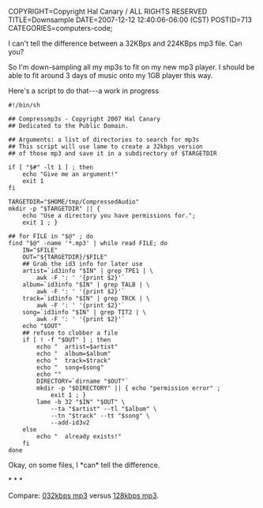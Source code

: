 COPYRIGHT=Copyright Hal Canary / ALL RIGHTS RESERVED
TITLE=Downsample
DATE=2007-12-12 12:40:06-06:00 (CST)
POSTID=713
CATEGORIES=computers-code;

I can't tell the difference between a 32KBps and 224KBps mp3 file. Can you?

So I'm down-sampling all my mp3s to fit on my new mp3 player. I should be able to fit around 3 days of music onto my 1GB player this way.

Here's a script to do that---a work in progress

    #!/bin/sh
    
    ## Compressmp3s - Copyright 2007 Hal Canary
    ## Dedicated to the Public Domain.
    
    ## Arguments: a list of directories to search for mp3s
    ## This script will use lame to create a 32kbps version
    ## of those mp3 and save it in a subdirectory of $TARGETDIR
    
    if [ "$#" -lt 1 ] ; then
        echo "Give me an argument!"
        exit 1
    fi
    
    TARGETDIR="$HOME/tmp/CompressedAudio"
    mkdir -p "$TARGETDIR" || {
        echo "Use a directory you have permissions for.";
        exit 1 ; }
    
    ## for FILE in "$@" ; do
    find "$@" -name '*.mp3' | while read FILE; do
        IN="$FILE"
        OUT="${TARGETDIR}/$FILE"
        ## Grab the id3 info for later use
        artist=`id3info "$IN" | grep TPE1 | \
            awk -F ': ' '{print $2}'`
        album=`id3info "$IN" | grep TALB | \
            awk -F ': ' '{print $2}'`
        track=`id3info "$IN" | grep TRCK | \
            awk -F ': ' '{print $2}'`
        song=`id3info "$IN" | grep TIT2 | \
            awk -F ': ' '{print $2}'`
        echo "$OUT"
        ## refuse to clobber a file
        if [ ! -f "$OUT" ] ; then
            echo "  artist=$artist"
            echo "  album=$album"
            echo "  track=$track"
            echo "  song=$song"
            echo ""
            DIRECTORY=`dirname "$OUT"`
            mkdir -p "$DIRECTORY" || { echo "permission error" ;
                exit 1 ; }
            lame -b 32 "$IN" "$OUT" \
                --ta "$artist" --tl "$album" \
                --tn "$track" --tt "$song" \
                --add-id3v2
        else
            echo "  already exists!"
        fi
    done
    

Okay, on some files, I \*can\* tell the difference.

\* \* \*

Compare: [032kbps mp3](/pub/hidden/Nb99cbhCIxWy7ddxYPNU/032kbps_Catfish_and_the_One_Eyed_Jacks_-_The_Way_You_Move_01_-_Move_.mp3) versus [128kbps mp3](/pub/hidden/Nb99cbhCIxWy7ddxYPNU/128kbps_Catfish_and_the_One_Eyed_Jacks_-_The_Way_You_Move_01_-_Move_.mp3).
